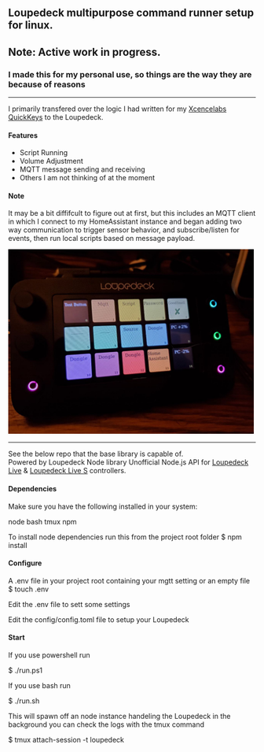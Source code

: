 ## Loupedeck multipurpose command runner setup for linux.

## Note: Active work in progress.  
### I made this for my personal use, so things are the way they are because of reasons

---
I primarily transfered over the logic I had written for my [Xcencelabs QuickKeys](https://github.com/instance-id/quick-keys-app) to the Loupedeck.

#### Features
* Script Running  
* Volume Adjustment
* MQTT message sending and receiving  
* Others I am not thinking of at the moment  

#### Note
It may be a bit diffifcult to figure out at first, but this includes an MQTT client in which I connect to my HomeAssistant instance and began adding two way communication to trigger sensor behavior, and subscribe/listen for events, then run local scripts based on message payload.

<img src="docs/loupedeck_linux.jpg"  width="500" >

---
See the below repo that the base library is capable of.  
Powered by Loupedeck Node library
Unofficial Node.js API for [Loupedeck Live](https://loupedeck.com/products/loupedeck-live/) & [Loupedeck Live S](https://loupedeck.com/products/loupedeck-live-s/) controllers.

#### Dependencies
Make sure you have the following installed in your system:

node
bash
tmux
npm

To install node dependencies run this from the project root folder
$ npm install

#### Configure

A .env file in your project root containing your mgtt setting or an empty file
$ touch .env

Edit the .env file to sett some settings

Edit the config/config.toml file to setup your Loupedeck

#### Start

If you use powershell run

$ ./run.ps1

If you use bash run

$ ./run.sh

This will spawn off an node instance handeling the Loupedeck in the background
you can check the logs with the tmux command

$ tmux attach-session -t loupedeck
